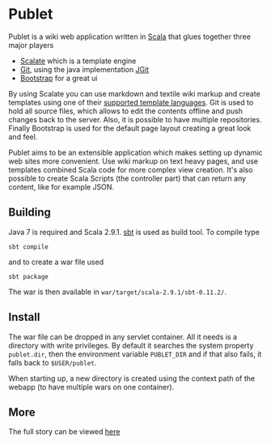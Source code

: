 # Publet

Publet is a wiki web application written in [Scala](http://www.scala-lang.org/)
that glues together three major players

* [Scalate](http://scalate.fusesource.org/) which is a template engine
* [Git](http://git-scm.com/), using the java implementation [JGit](http://www.jgit.org/)
* [Bootstrap]() for a great ui

By using Scalate you can use markdown and textile wiki markup and create templates
using one of their [supported template languages](http://scalate.fusesource.org/documentation/index.html#Templates). 
Git is used to hold all source files, which allows to edit the contents 
offline and push changes back to the server. Also, it is possible to have multiple repositories. Finally 
Bootstrap is used for the default page layout creating a great look and feel. 

Publet aims to be an extensible application which makes setting up dynamic
web sites more convenient. Use wiki markup on text heavy pages, and use templates 
combined Scala code for more complex view creation. It's also possible to create
Scala Scripts (the controller part) that can return any content, like for example 
JSON. 

## Building

Java 7 is required and Scala 2.9.1. [sbt](https://github.com/harrah/xsbt) is used
as build tool. To compile type

    sbt compile

and to create a war file used

    sbt package

The war is then available in `war/target/scala-2.9.1/sbt-0.11.2/`.

## Install

The war file can be dropped in any servlet container. All it needs is
a directory with write privileges. By default it searches the system property 
`publet.dir`, then the environment variable `PUBLET_DIR` and if that also 
fails, it falls back to `$USER/publet`. 

When starting up, a new directory is created using the context path 
of the webapp (to have multiple wars on one container).

## More

The full story can be viewed [here](https://eknet.org/main/projects/publet/index.html)